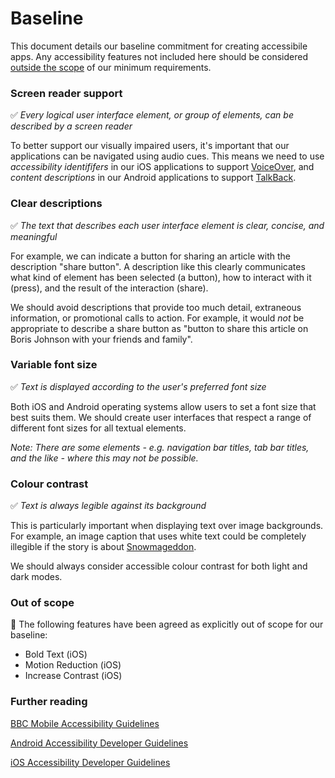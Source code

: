 # Baseline

This document details our baseline commitment for creating accessibile apps. Any accessibility features not included here should be considered [outside the scope](#out-of-scope) of our minimum requirements.

### Screen reader support

:white_check_mark: *Every logical user interface element, or group of elements, can be described by a screen reader*

To better support our visually impaired users, it's important that our applications can be navigated using audio cues. This means we need to use *accessibility identififers* in our iOS applications to support [VoiceOver](https://support.apple.com/en-gb/guide/iphone/iph3e2e415f/ios), and *content descriptions* in our Android applications to support [TalkBack](https://support.google.com/accessibility/android/answer/6283677?hl=en-GB).

### Clear descriptions

:white_check_mark: *The text that describes each user interface element is clear, concise, and meaningful*

For example, we can indicate a button for sharing an article with the description "share button". A description like this clearly communicates what kind of element has been selected (a button), how to interact with it (press), and the result of the interaction (share).

We should avoid descriptions that provide too much detail, extraneous information, or promotional calls to action. For example, it would *not* be appropriate to describe a share button as "button to share this article on Boris Johnson with your friends and family".


### Variable font size

:white_check_mark: *Text is displayed according to the user's preferred font size*

Both iOS and Android operating systems allow users to set a font size that best suits them. We should create user interfaces that respect a range of different font sizes for all textual elements.

*Note: There are some elements - e.g. navigation bar titles, tab bar titles, and the like - where this may not be possible.*


### Colour contrast

:white_check_mark: *Text is always legible against its background*

This is particularly important when displaying text over image backgrounds. For example, an image caption that uses white text could be completely illegible if the story is about [Snowmageddon](https://www.bbc.co.uk/bbcthree/article/f64389be-21fd-44ca-b135-d1e9f12624ee).

We should always consider accessible colour contrast for both light and dark modes.

### Out of scope

:no_good: The following features have been agreed as explicitly out of scope for our baseline:

* Bold Text (iOS)
* Motion Reduction (iOS)
* Increase Contrast (iOS)


### Further reading

[BBC Mobile Accessibility Guidelines](https://www.bbc.co.uk/accessibility/forproducts/guides/mobile/)

[Android Accessibility Developer Guidelines](https://developer.android.com/guide/topics/ui/accessibility/)

[iOS Accessibility Developer Guidelines](https://developer.apple.com/accessibility/ios/)